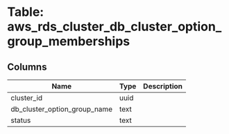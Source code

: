 
# Table: aws_rds_cluster_db_cluster_option_group_memberships

## Columns
| Name        | Type           | Description  |
| ------------- | ------------- | -----  |
|cluster_id|uuid||
|db_cluster_option_group_name|text||
|status|text||
